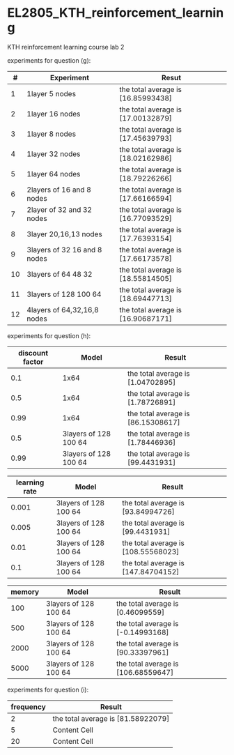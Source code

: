 # EL2805_KTH_reinforcement_learning
KTH reinforcement learning course lab 2 

experiments for question (g): &nbsp;  


| #  | Experiment  |Resut |
| -------------| ------------- |  ------------- |
| 1|            1layer 5 nodes |  the total average is [16.85993438] |
|2|            1layer 16 nodes  | the total average is [17.00132879]  |
| 3|              1layer 8 nodes|  the total average is [17.45639793]  |
| 4|            1layer 32 nodes |  the total average is [18.02162986] |
| 5|            1layer 64 nodes | the total average is [18.79226266]|
| 6|  2layers of 16 and 8 nodes | the total average is [17.66166594]  |
| 7|            2layer of 32 and 32 nodes |  the total average is [16.77093529]|
| 8|            3layer  20,16,13 nodes | the total average is [17.76393154]|
| 9|3layers of 32 16 and 8 nodes|  the total average is [17.66173578]  |
| 10| 3layers of 64 48 32  |  the total average is [18.55814505]  |
| 11| 3layers of 128 100 64  | the total average is [18.69447713]  |
| 12| 4layers of 64,32,16,8 nodes  | the total average is [16.90687171]  |

  
experiments for question (h):

| discount factor| Model | Result  |
|  ------------- | -------------| -------------| 
|0.1|1x64  |  the total average is [1.04702895]   |
| 0.5| 1x64   | the total average is [1.78726891]  |
| 0.99| 1x64   | the total average is [86.15308617]  |
| 0.5| 3layers of 128 100 64  | the total average is [1.78446936]  |
| 0.99| 3layers of 128 100 64  |  the total average is [99.4431931]  |

| learning rate| Model |  Result  |
|  ------------- | -------------| -------------| 
|0.001| 3layers of 128 100 64  | the total average is [93.84994726] |
|0.005| 3layers of 128 100 64  | the total average is [99.4431931]  |
| 0.01| 3layers of 128 100 64  |  the total average is [108.55568023]  |
| 0.1| 3layers of 128 100 64  | the total average is [147.84704152]  |

| memory| Model | Result  |
|  ------------- | -------------| -------------| 
|100| 3layers of 128 100 64  | the total average is [0.46099559]  |
| 500| 3layers of 128 100 64  | the total average is [-0.14993168] |
| 2000| 3layers of 128 100 64  | the total average is [90.33397961]   |
| 5000| 3layers of 128 100 64   | the total average is [106.68559647]  |



experiments for question (i):


| frequency |  Result  |  
| -------------| -------------| 
| 2| the total average is [81.58922079]  | 
| 5| Content Cell  | 
| 20|  Content Cell  | 


